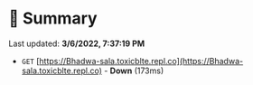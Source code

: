 # 📖 Summary
Last updated: **3/6/2022, 7:37:19 PM**

- `GET` [https://Bhadwa-sala.toxicblte.repl.co](https://Bhadwa-sala.toxicblte.repl.co) - **Down** (173ms)
